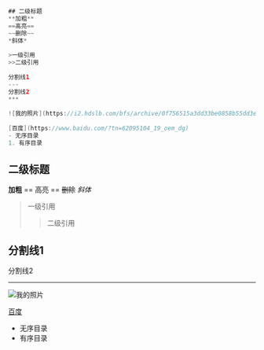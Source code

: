 ```java
## 二级标题
**加粗**
==高亮==
~~删除~~
*斜体*   
    
>一级引用
>>二级引用
   
分割线1
---
分割线2
***
    
![我的照片](https://i2.hdslb.com/bfs/archive/0f756515a3dd33be0858b55dd3e61813da07ac25.jpg@336w_190h.webp)    
        
[百度](https://www.baidu.com/?tn=62095104_19_oem_dg)        
- 无序目录   
1. 有序目录     
```

## 二级标题

**加粗**
== 高亮 ==
~~删除~~
*斜体*  

>一级引用
>
>>二级引用



分割线1
---
分割线2

***

![我的照片](https://i2.hdslb.com/bfs/archive/0f756515a3dd33be0858b55dd3e61813da07ac25.jpg@336w_190h.webp)  



[百度](https://www.baidu.com/?tn=62095104_19_oem_dg)

- 无序目录 
- 有序目录

